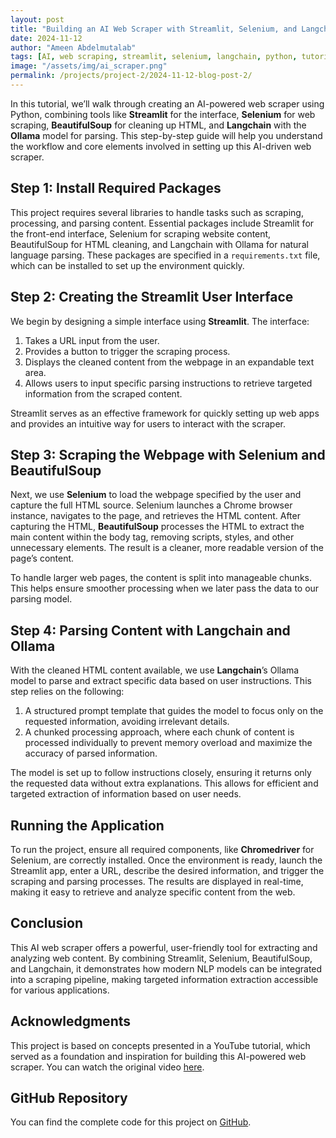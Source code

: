 ```yaml
---
layout: post
title: "Building an AI Web Scraper with Streamlit, Selenium, and Langchain"
date: 2024-11-12
author: "Ameen Abdelmutalab"
tags: [AI, web scraping, streamlit, selenium, langchain, python, tutorial]
image: "/assets/img/ai_scraper.png"
permalink: /projects/project-2/2024-11-12-blog-post-2/
---
```


In this tutorial, we’ll walk through creating an AI-powered web scraper using Python, combining tools like **Streamlit** for the interface, **Selenium** for web scraping, **BeautifulSoup** for cleaning up HTML, and **Langchain** with the **Ollama** model for parsing. This step-by-step guide will help you understand the workflow and core elements involved in setting up this AI-driven web scraper.

## Step 1: Install Required Packages

This project requires several libraries to handle tasks such as scraping, processing, and parsing content. Essential packages include Streamlit for the front-end interface, Selenium for scraping website content, BeautifulSoup for HTML cleaning, and Langchain with Ollama for natural language parsing. These packages are specified in a `requirements.txt` file, which can be installed to set up the environment quickly.

## Step 2: Creating the Streamlit User Interface

We begin by designing a simple interface using **Streamlit**. The interface:
1. Takes a URL input from the user.
2. Provides a button to trigger the scraping process.
3. Displays the cleaned content from the webpage in an expandable text area.
4. Allows users to input specific parsing instructions to retrieve targeted information from the scraped content.

Streamlit serves as an effective framework for quickly setting up web apps and provides an intuitive way for users to interact with the scraper.

## Step 3: Scraping the Webpage with Selenium and BeautifulSoup

Next, we use **Selenium** to load the webpage specified by the user and capture the full HTML source. Selenium launches a Chrome browser instance, navigates to the page, and retrieves the HTML content. After capturing the HTML, **BeautifulSoup** processes the HTML to extract the main content within the body tag, removing scripts, styles, and other unnecessary elements. The result is a cleaner, more readable version of the page’s content.

To handle larger web pages, the content is split into manageable chunks. This helps ensure smoother processing when we later pass the data to our parsing model.

## Step 4: Parsing Content with Langchain and Ollama

With the cleaned HTML content available, we use **Langchain**’s Ollama model to parse and extract specific data based on user instructions. This step relies on the following:
1. A structured prompt template that guides the model to focus only on the requested information, avoiding irrelevant details.
2. A chunked processing approach, where each chunk of content is processed individually to prevent memory overload and maximize the accuracy of parsed information.

The model is set up to follow instructions closely, ensuring it returns only the requested data without extra explanations. This allows for efficient and targeted extraction of information based on user needs.

## Running the Application

To run the project, ensure all required components, like **Chromedriver** for Selenium, are correctly installed. Once the environment is ready, launch the Streamlit app, enter a URL, describe the desired information, and trigger the scraping and parsing processes. The results are displayed in real-time, making it easy to retrieve and analyze specific content from the web.

## Conclusion

This AI web scraper offers a powerful, user-friendly tool for extracting and analyzing web content. By combining Streamlit, Selenium, BeautifulSoup, and Langchain, it demonstrates how modern NLP models can be integrated into a scraping pipeline, making targeted information extraction accessible for various applications.

## Acknowledgments

This project is based on concepts presented in a YouTube tutorial, which served as a foundation and inspiration for building this AI-powered web scraper. You can watch the original video [here](https://www.youtube.com/watch?v=Oo8-nEuDBkk).

## GitHub Repository

You can find the complete code for this project on [GitHub](https://github.com/AminAbd/Web_Scraper).

